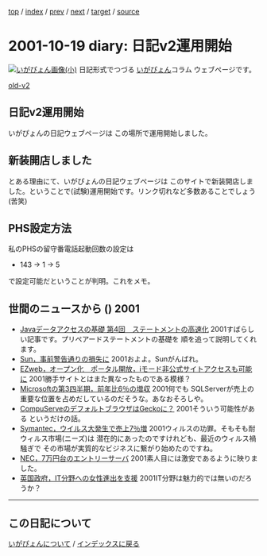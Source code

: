 [top](https://igapyon.github.io/diary/) 
 / [index](https://igapyon.github.io/diary/2001/index.html) 
 / [prev](https://igapyon.github.io/diary/2000/ig000920.html) 
 / [next](https://igapyon.github.io/diary/2001/ig011021.html) 
 / [target](https://igapyon.github.io/diary/2001/ig011019.html) 
 / [source](https://github.com/igapyon/diary/blob/gh-pages/2001/ig011019.html.src.md) 

2001-10-19 diary: 日記v2運用開始
=====================================================================================================
[![いがぴょん画像(小)](https://igapyon.github.io/diary/images/iga200306s.jpg "いがぴょん")](https://igapyon.github.io/diary/memo/memoigapyon.html) 日記形式でつづる [いがぴょん](https://igapyon.github.io/diary/memo/memoigapyon.html)コラム ウェブページです。

[old-v2](ig011019-orig.html)

## 日記v2運用開始

いがぴょんの日記ウェブページは この場所で運用開始しました。


## 新装開店しました

とある理由にて、いがぴょんの日記ウェブページは このサイトで新装開店しました。ということで(試験)運用開始です。リンク切れなど多数あることでしょう (苦笑)

## PHS設定方法

私のPHSの留守番電話起動回数の設定は

* 143 → 1 → 5

で設定可能だということが判明。これをメモ。

## 世間のニュースから () 2001

* [Javaデータアクセスの基礎 第4回　ステートメントの高速化](http://www.atmarkit.co.jp/fjava/rensai/jdbc04/jdbc04_1.html)  2001すばらしい記事です。プリペアードステートメントの基礎を 順を追って説明してくれます。
* [Sun，事前警告通りの損失に](http://www.zdnet.co.jp/news/0110/19/b_1018_06.html)  2001およよ。Sunがんばれ。
* [EZweb，オープン化　ポータル開放，iモード非公式サイトアクセスも可能に](http://www.zdnet.co.jp/news/bursts/0110/18/kddi.html)  2001勝手サイトとはまた異なったものである模様？
* [Microsoftの第3四半期，前年比6％の増収](http://www.zdnet.co.jp/news/0110/19/b_1018_03.html)  2001何でも SQLServerが売上の重要な位置を占めだしているのだそうな。あなおそろしや。
* [CompuServeのデフォルトブラウザはGeckoに？](http://www.zdnet.co.jp/news/0110/19/b_1018_11.html)  2001そういう可能性がある というだけの話。
* [Symantec，ウイルス大発生で売上7％増](http://www.zdnet.co.jp/news/0110/19/b_1018_17.html)  2001ウィルスの功罪。そもそも耐ウィルス市場(ニーズ)は 潜在的にあったのですけれども、最近のウィルス禍騒ぎで その市場が実質的なビジネスに繋がり始めたのですね。
* [NEC，7万円台のエントリーサーバ](http://www.zdnet.co.jp/news/bursts/0110/19/nec.html)  2001素人目には激安であるように映りました。
* [英国政府，IT分野への女性進出を支援](http://www.zdnet.co.jp/news/0110/19/b_1018_14.html)  2001IT分野は魅力的では無いのだろうか？

----------------------------------------------------------------------------------------------------

## この日記について
[いがぴょんについて](https://igapyon.github.io/diary/memo/memoigapyon.html) / [インデックスに戻る](https://igapyon.github.io/diary/idxall.html)
